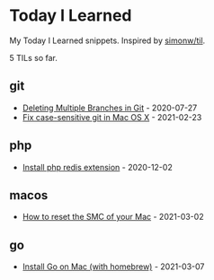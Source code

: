 # Today I Learned

My Today I Learned snippets. Inspired by [simonw/til](https://github.com/simonw/til).

<!-- count starts -->5<!-- count ends --> TILs so far.

<!-- index starts -->
## git

* [Deleting Multiple Branches in Git](https://github.com/sinchang/til/blob/master/git/deleteing-multiple-branches.md) - 2020-07-27
* [Fix case-sensitive git in Mac OS X](https://github.com/sinchang/til/blob/master/git/case-sensitive-git-in-macos.md) - 2021-02-23

## php

* [Install php redis extension](https://github.com/sinchang/til/blob/master/php/install-php-redis-extension.md) - 2020-12-02

## macos

* [How to reset the SMC of your Mac](https://github.com/sinchang/til/blob/master/macos/reset-smc.md) - 2021-03-02

## go

* [Install Go on Mac (with homebrew)](https://github.com/sinchang/til/blob/master/go/install-go-on-mac.md) - 2021-03-07
<!-- index ends -->
